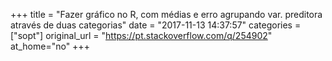 +++
title = "Fazer gráfico no R, com médias e erro agrupando var. preditora através de duas categorias"
date = "2017-11-13 14:37:57"
categories = ["sopt"]
original_url = "https://pt.stackoverflow.com/q/254902"
at_home="no"
+++

